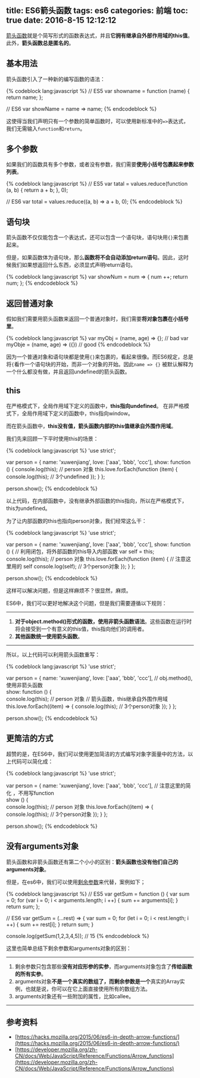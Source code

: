 title: ES6箭头函数
tags: es6
categories: 前端
toc: true
date: 2016-8-15 12:12:12
---
[箭头函数](https://developer.mozilla.org/zh-CN/docs/Web/JavaScript/Reference/Functions/Arrow_functions)就是个简写形式的函数表达式，并且**它拥有继承自外部作用域的this值**。此外，**箭头函数总是匿名的**。
## 基本用法

箭头函数引入了一种新的编写函数的语法：

{% codeblock lang:javascript %}
// ES5
var showname = function (name) {
    return name;
};

// ES6
var showName = name => name;
{% endcodeblock %}

这使得当我们声明只有一个参数的简单函数时，可以使用新标准中的`=>`表达式，我们无需输入`function`和`return`。

## 多个参数

如果我们的函数具有多个参数，或者没有参数，我们需要**使用小括号包裹起来参数列表**。

{% codeblock lang:javascript %}
// ES5
var tatal = values.reduce(function (a, b) {
    return a + b;
}, 0);

// ES6
var total = values.reduce((a, b) => a + b, 0);
{% endcodeblock %}

## 语句块

箭头函数不仅仅能包含一个表达式，还可以包含一个语句块，语句块用`{}`来包裹起来。

但是，如果函数体为语句块，那么**函数将不会自动添加return语句**。因此，这时候我们如果想返回什么东西，必须显式声明return语句。

{% codeblock lang:javascript %}
var showNum = num => {
    num ++;
    return num;
};
{% endcodeblock %}

## 返回普通对象

假如我们需要用箭头函数来返回一个普通对象时，我们需要**将对象包裹在小括号里**。

{% codeblock lang:javascript %}
var myObj = (name, age) => {};    // bad
var myObje = (name, age) => ({})  // good
{% endcodeblock %}

因为一个普通对象和语句块都是使用`{}`来包裹的，看起来很像。而ES6规定，总是将`{`看作一个语句块的开始，而非一个对象的开始。因此`name => {}` 被默认解释为一个什么都没有做，并且返回undefined的箭头函数。

## this

在严格模式下，全局作用域下定义的函数中，**this指向undefined**。
在非严格模式下，全局作用域下定义的函数中，this指向window。

而在箭头函数中，**this没有值，箭头函数内部的this值继承自外围作用域**。

我们先来回顾一下平时使用this的场景：

{% codeblock lang:javascript %}
'use strict';

var person = {
  name: 'xuwenjiang',
  love: ['aaa', 'bbb', 'ccc'],
  show: function () {
    console.log(this);        // person 对象
    this.love.forEach(function (item) {
      console.log(this);      // 3个undefined
    });
  }
};

person.show();
{% endcodeblock %}

以上代码，在内部函数中，没有继承外部函数的this指向，所以在严格模式下，this为undefined。

为了让内部函数的this也指向person对象，我们经常这么干：

{% codeblock lang:javascript %}
'use strict';

var person = {
  name: 'xuwenjiang',
  love: ['aaa', 'bbb', 'ccc'],
  show: function () {
    // 利用闭包，将外部函数的this导入内部函数
    var self = this;          
    console.log(this);        // person 对象
    this.love.forEach(function (item) {
      // 注意这里用的 self
      console.log(self);    // 3个person对象
    });
  }
};

person.show();
{% endcodeblock %}

这样可以解决问题，但是这样麻烦不？很显然，麻烦。

ES6中，我们可以更好地解决这个问题，但是我们需要遵循以下规则：

---
1. **对于object.method()形式的函数，使用非箭头函数语法**。这些函数在运行时将会接受到一个有意义的this值，this指向他们的调用者。
2. **其他函数统一使用箭头函数**。
---

所以，以上代码可以利用箭头函数重写：

{% codeblock lang:javascript %}
'use strict';

var person = {
  name: 'xuwenjiang',
  love: ['aaa', 'bbb', 'ccc'],
  // obj.method(),使用非箭头函数      
  show: function () {    
    console.log(this);        // person 对象
    // 箭头函数，this继承自外围作用域
    this.love.forEach((item) => {
      console.log(this);    // 3个person对象
    });
  }
};

person.show();
{% endcodeblock %}

## 更简洁的方式

超赞的是，在ES6中，我们可以使用更加简洁的方式编写对象字面量中的方法，以上代码可以简化成：

{% codeblock lang:javascript %}
'use strict';

var person = {
  name: 'xuwenjiang',
  love: ['aaa', 'bbb', 'ccc'],
  // 注意这里的简化 ，不用写function   
  show () {    
    console.log(this);        // person 对象
    this.love.forEach((item) => {
      console.log(this);    // 3个person对象
    });
  }
};

person.show();
{% endcodeblock %}

## 没有arguments对象

箭头函数和非箭头函数还有第二个小小的区别：**箭头函数也没有他们自己的arguments对象**。

但是，在es6中，我们可以使用[剩余参数](https://developer.mozilla.org/zh-CN/docs/Web/JavaScript/Reference/Functions/Rest_parameters)来代替，案例如下；

{% codeblock lang:javascript %}
// ES5
var getSum = function () {
  var sum = 0;
  for (var i = 0; i < arguments.length; i ++) {
    sum += arguments[i];
  }
  return sum;
};

// ES6
var getSum = (...rest) => {
  var sum = 0;
  for (let i = 0; i < rest.length; i ++) {
    sum += rest[i];
  }
  return sum;
}

console.log(getSum(1,2,3,4,5));    // 15
{% endcodeblock %}

这里也简单总结下剩余参数和arguments对象的区别：

---
1. 剩余参数只包含那些**没有对应形参的实参**，而arguments对象包含了**传给函数的所有实参**。
2. arguments对象**不是一个真实的数组了，而剩余参数是一个**真实的Array实例，也就是说，你可以在它上面直接使用所有的数组方法。
3. arguments对象还有一些附加的属性，比如callee。
---

## 参考资料

- [https://hacks.mozilla.org/2015/06/es6-in-depth-arrow-functions/](https://hacks.mozilla.org/2015/06/es6-in-depth-arrow-functions/)
- [https://developer.mozilla.org/zh-CN/docs/Web/JavaScript/Reference/Functions/Arrow_functions](https://developer.mozilla.org/zh-CN/docs/Web/JavaScript/Reference/Functions/Arrow_functions)



